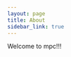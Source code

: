 ```yaml
---
layout: page
title: About
sidebar_link: true
---
```


<p class="message">
  Welcome to mpc!!!
</p>

[//]: # (This may be the most platform independent comment)
[//]: # (To make pages show up in the sidebar, add `sidebar_link: true` to)
[//]: # (the front matter.)
